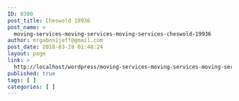 ```yaml
---
ID: 8300
post_title: Cheswold 19936
post_name: >
  moving-services-moving-services-moving-services-cheswold-19936
author: mrgabonijeff@gmail.com
post_date: 2018-03-28 01:48:24
layout: page
link: >
  http://localhost/wordpress/moving-services-moving-services-moving-services-cheswold-19936/
published: true
tags: [ ]
categories: [ ]
---
```

